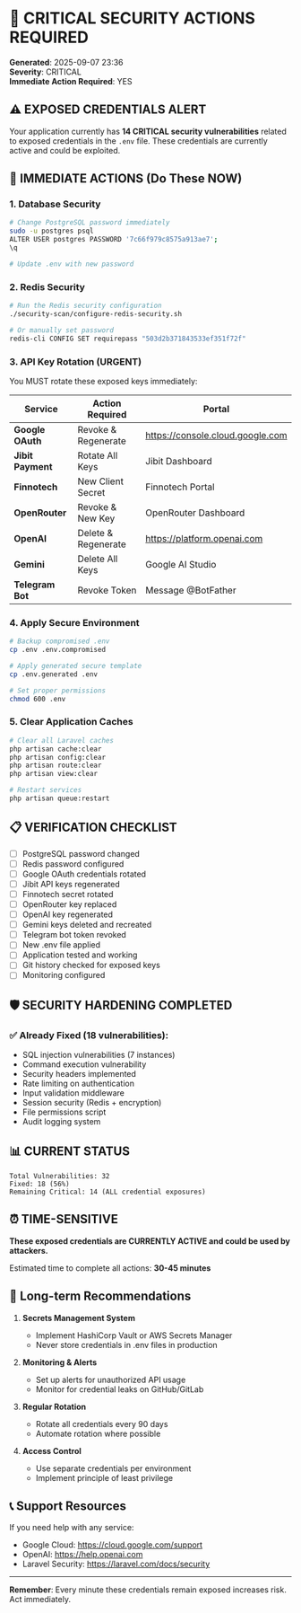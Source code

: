 # 🚨 CRITICAL SECURITY ACTIONS REQUIRED

**Generated**: 2025-09-07 23:36  
**Severity**: CRITICAL  
**Immediate Action Required**: YES

## ⚠️ EXPOSED CREDENTIALS ALERT

Your application currently has **14 CRITICAL security vulnerabilities** related to exposed credentials in the `.env` file. These credentials are currently active and could be exploited.

## 🔴 IMMEDIATE ACTIONS (Do These NOW)

### 1. Database Security
```bash
# Change PostgreSQL password immediately
sudo -u postgres psql
ALTER USER postgres PASSWORD '7c66f979c8575a913ae7';
\q

# Update .env with new password
```

### 2. Redis Security
```bash
# Run the Redis security configuration
./security-scan/configure-redis-security.sh

# Or manually set password
redis-cli CONFIG SET requirepass "503d2b371843533ef351f72f"
```

### 3. API Key Rotation (URGENT)

You MUST rotate these exposed keys immediately:

| Service | Action Required | Portal |
|---------|----------------|---------|
| **Google OAuth** | Revoke & Regenerate | https://console.cloud.google.com |
| **Jibit Payment** | Rotate All Keys | Jibit Dashboard |
| **Finnotech** | New Client Secret | Finnotech Portal |
| **OpenRouter** | Revoke & New Key | OpenRouter Dashboard |
| **OpenAI** | Delete & Regenerate | https://platform.openai.com |
| **Gemini** | Delete All Keys | Google AI Studio |
| **Telegram Bot** | Revoke Token | Message @BotFather |

### 4. Apply Secure Environment
```bash
# Backup compromised .env
cp .env .env.compromised

# Apply generated secure template
cp .env.generated .env

# Set proper permissions
chmod 600 .env
```

### 5. Clear Application Caches
```bash
# Clear all Laravel caches
php artisan cache:clear
php artisan config:clear
php artisan route:clear
php artisan view:clear

# Restart services
php artisan queue:restart
```

## 📋 VERIFICATION CHECKLIST

- [ ] PostgreSQL password changed
- [ ] Redis password configured
- [ ] Google OAuth credentials rotated
- [ ] Jibit API keys regenerated
- [ ] Finnotech secret rotated
- [ ] OpenRouter key replaced
- [ ] OpenAI key regenerated
- [ ] Gemini keys deleted and recreated
- [ ] Telegram bot token revoked
- [ ] New .env file applied
- [ ] Application tested and working
- [ ] Git history checked for exposed keys
- [ ] Monitoring configured

## 🛡️ SECURITY HARDENING COMPLETED

### ✅ Already Fixed (18 vulnerabilities):
- SQL injection vulnerabilities (7 instances)
- Command execution vulnerability
- Security headers implemented
- Rate limiting on authentication
- Input validation middleware
- Session security (Redis + encryption)
- File permissions script
- Audit logging system

## 📊 CURRENT STATUS

```
Total Vulnerabilities: 32
Fixed: 18 (56%)
Remaining Critical: 14 (ALL credential exposures)
```

## ⏰ TIME-SENSITIVE

**These exposed credentials are CURRENTLY ACTIVE and could be used by attackers.**

Estimated time to complete all actions: **30-45 minutes**

## 🔐 Long-term Recommendations

1. **Secrets Management System**
   - Implement HashiCorp Vault or AWS Secrets Manager
   - Never store credentials in .env files in production

2. **Monitoring & Alerts**
   - Set up alerts for unauthorized API usage
   - Monitor for credential leaks on GitHub/GitLab

3. **Regular Rotation**
   - Rotate all credentials every 90 days
   - Automate rotation where possible

4. **Access Control**
   - Use separate credentials per environment
   - Implement principle of least privilege

## 📞 Support Resources

If you need help with any service:
- Google Cloud: https://cloud.google.com/support
- OpenAI: https://help.openai.com
- Laravel Security: https://laravel.com/docs/security

---

**Remember**: Every minute these credentials remain exposed increases risk. Act immediately.